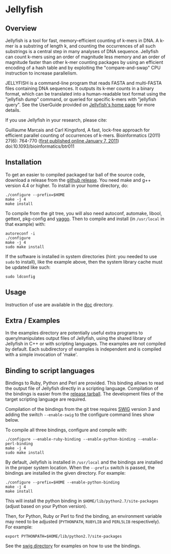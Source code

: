 Jellyfish
=========

Overview
--------

Jellyfish is a tool for fast, memory-efficient counting of k-mers in DNA. A k-mer is a substring of length k, and counting the occurrences of all such substrings is a central step in many analyses of DNA sequence. Jellyfish can count k-mers using an order of magnitude less memory and an order of magnitude faster than other k-mer counting packages by using an efficient encoding of a hash table and by exploiting the "compare-and-swap" CPU instruction to increase parallelism.

JELLYFISH is a command-line program that reads FASTA and multi-FASTA files containing DNA sequences. It outputs its k-mer counts in a binary format, which can be translated into a human-readable text format using the "jellyfish dump" command, or queried for specific k-mers with "jellyfish query". See the UserGuide provided on [Jellyfish's home page][1] for more details.

If you use Jellyfish in your research, please cite:

  Guillaume Marcais and Carl Kingsford, A fast, lock-free approach for efficient parallel counting of occurrences of k-mers. Bioinformatics (2011) 27(6): 764-770 ([first published online January 7, 2011](http://bioinformatics.oxfordjournals.org/cgi/content/abstract/27/6/764 "Paper on Oxford Bioinformatics website")) doi:10.1093/bioinformatics/btr011

Installation
------------

To get an easier to compiled packaged tar ball of the source code, download a release from the [github release][3]. You need make and g++ version 4.4 or higher. To install in your home directory, do:

```Shell
./configure --prefix=$HOME
make -j 4
make install
```

To compile from the git tree, you will also need autoconf, automake, libool, gettext, pkg-config and [yaggo](https://github.com/gmarcais/yaggo/releases "Yaggo release on github"). Then to compile and install (in `/usr/local` in that example) with:

```Shell
autoreconf -i
./configure
make -j 4
sudo make install
```

If the software is installed in system directories (hint: you needed to use `sudo` to install), like the example above, then the system library cache must be updated like such:

```Shell
sudo ldconfig
```

Usage
-----

Instruction of use are available in the [doc](https://github.com/gmarcais/Jellyfish/tree/master/doc) directory.

Extra / Examples
----------------

In the examples directory are potentially useful extra programs to query/manipulates output files of Jellyfish, using the shared library of Jellyfish in C++ or with scripting languages. The examples are not compiled by default. Each subdirectory of examples is independent and is compiled with a simple invocation of 'make'.


Binding to script languages
---------------------------

Bindings to Ruby, Python and Perl are provided. This binding allows to read the output file of Jellyfish directly in a scripting language. Compilation of the bindings is easier from the [release tarball][3]. The development files of the target scripting language are required.

Compilation of the bindings from the git tree requires [SWIG][2] version 3 and adding the switch `--enable-swig` to the configure command lines show below.

To compile all three bindings, configure and compile with:

```Shell
./configure --enable-ruby-binding --enable-python-binding --enable-perl-binding
make -j 4
sudo make install
```

By default, Jellyfish is installed in `/usr/local` and the bindings are installed in the proper system location. When the `--prefix` switch is passed, the bindings are installed in the given directory. For example:

```Shell
./configure --prefix=$HOME --enable-python-binding
make -j 4
make install
```

This will install the python binding in `$HOME/lib/python2.7/site-packages` (adjust based on your Python version).

Then, for Python, Ruby or Perl to find the binding, an environment variable may need to be adjusted (`PYTHONPATH`, `RUBYLIB` and `PERL5LIB` respectively). For example:

```Shell
export PYTHONPATH=$HOME/lib/python2.7/site-packages
```

See the [swig directory](../../tree/master/swig) for examples on how to use the bindings.

[1]: http://www.genome.umd.edu/jellyfish.html "Genome group at University of Maryland"
[2]: http://www.swig.org/
[3]: https://github.com/gmarcais/Jellyfish/releases "Jellyfish release"
